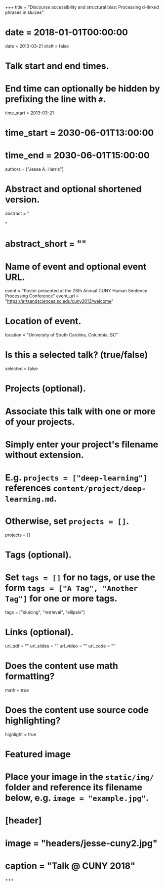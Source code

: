 +++
title = "Discourse accessibility and structural bias: Processing d-linked phrases in sluices"
# date = 2018-01-01T00:00:00
date = 2013-03-21
draft = false

# Talk start and end times.
#   End time can optionally be hidden by prefixing the line with `#`.
time_start = 2013-03-21
# time_start = 2030-06-01T13:00:00
# time_end = 2030-06-01T15:00:00

authors = ["Jesse A. Harris"]

# Abstract and optional shortened version.
abstract = "<br><br>"
# abstract_short = ""

# Name of event and optional event URL.
event = "Poster presented at the 26th Annual CUNY Human Sentence Processing Conference"
event_url = "https://artsandsciences.sc.edu/cuny2013/welcome"

# Location of event.
location = "University of South Carolina, Columbia, SC"

# Is this a selected talk? (true/false)
selected = false

# Projects (optional).
#   Associate this talk with one or more of your projects.
#   Simply enter your project's filename without extension.
#   E.g. `projects = ["deep-learning"]` references `content/project/deep-learning.md`.
#   Otherwise, set `projects = []`.
projects = []

# Tags (optional).
#   Set `tags = []` for no tags, or use the form `tags = ["A Tag", "Another Tag"]` for one or more tags.
tags = ["sluicing", "retrieval", "ellipsis"]

# Links (optional).
url_pdf = ""
url_slides = ""
url_video = ""
url_code = ""

# Does the content use math formatting?
math = true

# Does the content use source code highlighting?
highlight = true

# Featured image
# Place your image in the `static/img/` folder and reference its filename below, e.g. `image = "example.jpg"`.
# [header]
# image = "headers/jesse-cuny2.jpg"
# caption = "Talk @ CUNY 2018"

+++
